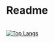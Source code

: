 # Readme
<br>[![Top Langs](https://github-readme-stats.vercel.app/api/top-langs/?username=Garfungled&theme=react&layout=compact&hide=cmake,swift,kotlin,objective-c,Vim+script,powershell,html&langs_count=10)](https://github.com/anuraghazra/github-readme-stats)
